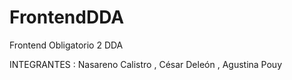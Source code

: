 # FrontendDDA
 Frontend Obligatorio 2 DDA
 
INTEGRANTES : Nasareno Calistro , César Deleón , Agustina Pouy
